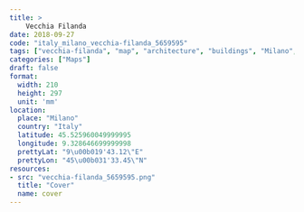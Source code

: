 ```yaml
---
title: > 
    Vecchia Filanda
date: 2018-09-27
code: "italy_milano_vecchia-filanda_5659595"
tags: ["vecchia-filanda", "map", "architecture", "buildings", "Milano", "Italy"]
categories: ["Maps"]
draft: false
format:
  width: 210
  height: 297
  unit: 'mm'
location:
  place: "Milano"
  country: "Italy"
  latitude: 45.525960049999995
  longitude: 9.328646699999998
  prettyLat: "9\u00b019'43.12\"E"
  prettyLon: "45\u00b031'33.45\"N"
resources:
- src: "vecchia-filanda_5659595.png"
  title: "Cover"
  name: cover
---
```

